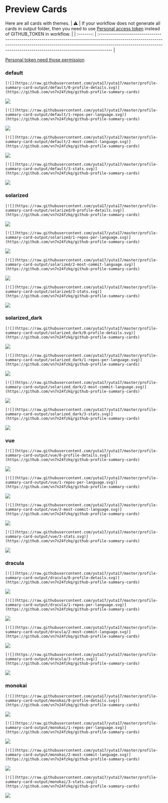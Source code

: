
# Preview Cards

Here are all cards with themes.
| :warning: | If your workflow does not generate all cards in output folder, then you need to use [Personal access token](https://docs.github.com/en/actions/configuring-and-managing-workflows/creating-and-storing-encrypted-secrets) instead of GITHUB_TOKEN in workflow. |
| :-------: | :------------------------------------------------------------------------------------------------------------------------------------------------------------------------------------------------------------------------------------------------ |

[Personal token need those permission](https://github.com/vn7n24fzkq/github-profile-summary-cards/wiki/Personal-access-token-permissions)


### default


```
[![](https://raw.githubusercontent.com/yuta17/yuta17/master/profile-summary-card-output/default/0-profile-details.svg)](https://github.com/vn7n24fzkq/github-profile-summary-cards)
```
![](https://raw.githubusercontent.com/yuta17/yuta17/master/profile-summary-card-output/default/0-profile-details.svg)


```
[![](https://raw.githubusercontent.com/yuta17/yuta17/master/profile-summary-card-output/default/1-repos-per-language.svg)](https://github.com/vn7n24fzkq/github-profile-summary-cards)
```
![](https://raw.githubusercontent.com/yuta17/yuta17/master/profile-summary-card-output/default/1-repos-per-language.svg)


```
[![](https://raw.githubusercontent.com/yuta17/yuta17/master/profile-summary-card-output/default/2-most-commit-language.svg)](https://github.com/vn7n24fzkq/github-profile-summary-cards)
```
![](https://raw.githubusercontent.com/yuta17/yuta17/master/profile-summary-card-output/default/2-most-commit-language.svg)


```
[![](https://raw.githubusercontent.com/yuta17/yuta17/master/profile-summary-card-output/default/3-stats.svg)](https://github.com/vn7n24fzkq/github-profile-summary-cards)
```
![](https://raw.githubusercontent.com/yuta17/yuta17/master/profile-summary-card-output/default/3-stats.svg)


### solarized


```
[![](https://raw.githubusercontent.com/yuta17/yuta17/master/profile-summary-card-output/solarized/0-profile-details.svg)](https://github.com/vn7n24fzkq/github-profile-summary-cards)
```
![](https://raw.githubusercontent.com/yuta17/yuta17/master/profile-summary-card-output/solarized/0-profile-details.svg)


```
[![](https://raw.githubusercontent.com/yuta17/yuta17/master/profile-summary-card-output/solarized/1-repos-per-language.svg)](https://github.com/vn7n24fzkq/github-profile-summary-cards)
```
![](https://raw.githubusercontent.com/yuta17/yuta17/master/profile-summary-card-output/solarized/1-repos-per-language.svg)


```
[![](https://raw.githubusercontent.com/yuta17/yuta17/master/profile-summary-card-output/solarized/2-most-commit-language.svg)](https://github.com/vn7n24fzkq/github-profile-summary-cards)
```
![](https://raw.githubusercontent.com/yuta17/yuta17/master/profile-summary-card-output/solarized/2-most-commit-language.svg)


```
[![](https://raw.githubusercontent.com/yuta17/yuta17/master/profile-summary-card-output/solarized/3-stats.svg)](https://github.com/vn7n24fzkq/github-profile-summary-cards)
```
![](https://raw.githubusercontent.com/yuta17/yuta17/master/profile-summary-card-output/solarized/3-stats.svg)


### solarized_dark


```
[![](https://raw.githubusercontent.com/yuta17/yuta17/master/profile-summary-card-output/solarized_dark/0-profile-details.svg)](https://github.com/vn7n24fzkq/github-profile-summary-cards)
```
![](https://raw.githubusercontent.com/yuta17/yuta17/master/profile-summary-card-output/solarized_dark/0-profile-details.svg)


```
[![](https://raw.githubusercontent.com/yuta17/yuta17/master/profile-summary-card-output/solarized_dark/1-repos-per-language.svg)](https://github.com/vn7n24fzkq/github-profile-summary-cards)
```
![](https://raw.githubusercontent.com/yuta17/yuta17/master/profile-summary-card-output/solarized_dark/1-repos-per-language.svg)


```
[![](https://raw.githubusercontent.com/yuta17/yuta17/master/profile-summary-card-output/solarized_dark/2-most-commit-language.svg)](https://github.com/vn7n24fzkq/github-profile-summary-cards)
```
![](https://raw.githubusercontent.com/yuta17/yuta17/master/profile-summary-card-output/solarized_dark/2-most-commit-language.svg)


```
[![](https://raw.githubusercontent.com/yuta17/yuta17/master/profile-summary-card-output/solarized_dark/3-stats.svg)](https://github.com/vn7n24fzkq/github-profile-summary-cards)
```
![](https://raw.githubusercontent.com/yuta17/yuta17/master/profile-summary-card-output/solarized_dark/3-stats.svg)


### vue


```
[![](https://raw.githubusercontent.com/yuta17/yuta17/master/profile-summary-card-output/vue/0-profile-details.svg)](https://github.com/vn7n24fzkq/github-profile-summary-cards)
```
![](https://raw.githubusercontent.com/yuta17/yuta17/master/profile-summary-card-output/vue/0-profile-details.svg)


```
[![](https://raw.githubusercontent.com/yuta17/yuta17/master/profile-summary-card-output/vue/1-repos-per-language.svg)](https://github.com/vn7n24fzkq/github-profile-summary-cards)
```
![](https://raw.githubusercontent.com/yuta17/yuta17/master/profile-summary-card-output/vue/1-repos-per-language.svg)


```
[![](https://raw.githubusercontent.com/yuta17/yuta17/master/profile-summary-card-output/vue/2-most-commit-language.svg)](https://github.com/vn7n24fzkq/github-profile-summary-cards)
```
![](https://raw.githubusercontent.com/yuta17/yuta17/master/profile-summary-card-output/vue/2-most-commit-language.svg)


```
[![](https://raw.githubusercontent.com/yuta17/yuta17/master/profile-summary-card-output/vue/3-stats.svg)](https://github.com/vn7n24fzkq/github-profile-summary-cards)
```
![](https://raw.githubusercontent.com/yuta17/yuta17/master/profile-summary-card-output/vue/3-stats.svg)


### dracula


```
[![](https://raw.githubusercontent.com/yuta17/yuta17/master/profile-summary-card-output/dracula/0-profile-details.svg)](https://github.com/vn7n24fzkq/github-profile-summary-cards)
```
![](https://raw.githubusercontent.com/yuta17/yuta17/master/profile-summary-card-output/dracula/0-profile-details.svg)


```
[![](https://raw.githubusercontent.com/yuta17/yuta17/master/profile-summary-card-output/dracula/1-repos-per-language.svg)](https://github.com/vn7n24fzkq/github-profile-summary-cards)
```
![](https://raw.githubusercontent.com/yuta17/yuta17/master/profile-summary-card-output/dracula/1-repos-per-language.svg)


```
[![](https://raw.githubusercontent.com/yuta17/yuta17/master/profile-summary-card-output/dracula/2-most-commit-language.svg)](https://github.com/vn7n24fzkq/github-profile-summary-cards)
```
![](https://raw.githubusercontent.com/yuta17/yuta17/master/profile-summary-card-output/dracula/2-most-commit-language.svg)


```
[![](https://raw.githubusercontent.com/yuta17/yuta17/master/profile-summary-card-output/dracula/3-stats.svg)](https://github.com/vn7n24fzkq/github-profile-summary-cards)
```
![](https://raw.githubusercontent.com/yuta17/yuta17/master/profile-summary-card-output/dracula/3-stats.svg)


### monokai


```
[![](https://raw.githubusercontent.com/yuta17/yuta17/master/profile-summary-card-output/monokai/0-profile-details.svg)](https://github.com/vn7n24fzkq/github-profile-summary-cards)
```
![](https://raw.githubusercontent.com/yuta17/yuta17/master/profile-summary-card-output/monokai/0-profile-details.svg)


```
[![](https://raw.githubusercontent.com/yuta17/yuta17/master/profile-summary-card-output/monokai/1-repos-per-language.svg)](https://github.com/vn7n24fzkq/github-profile-summary-cards)
```
![](https://raw.githubusercontent.com/yuta17/yuta17/master/profile-summary-card-output/monokai/1-repos-per-language.svg)


```
[![](https://raw.githubusercontent.com/yuta17/yuta17/master/profile-summary-card-output/monokai/2-most-commit-language.svg)](https://github.com/vn7n24fzkq/github-profile-summary-cards)
```
![](https://raw.githubusercontent.com/yuta17/yuta17/master/profile-summary-card-output/monokai/2-most-commit-language.svg)


```
[![](https://raw.githubusercontent.com/yuta17/yuta17/master/profile-summary-card-output/monokai/3-stats.svg)](https://github.com/vn7n24fzkq/github-profile-summary-cards)
```
![](https://raw.githubusercontent.com/yuta17/yuta17/master/profile-summary-card-output/monokai/3-stats.svg)

